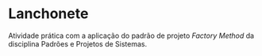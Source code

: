 # Lanchonete
 
Atividade prática com a aplicação do padrão de projeto <i>Factory Method</i> da disciplina Padrões e Projetos de Sistemas.
